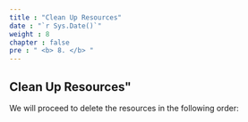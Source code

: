 ```yaml
---
title : "Clean Up Resources"
date : "`r Sys.Date()`"
weight : 8
chapter : false
pre : " <b> 8. </b> "
---
```

## Clean Up Resources"

We will proceed to delete the resources in the following order: